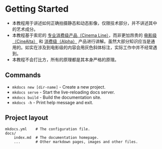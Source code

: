 # Getting Started


* 本教程用于讲述如何正确拍摄静态和动态影像，仅限技术部分，并不讲述其中的艺术成分。
* 本教程基于索尼的 [专业消费级产品（Cinema Line）](https://electronics.sony.com/imaging/cinema-line-cameras/c/all-cinema-line-cameras)，而非更加昂贵的 [电影级（CineAlta）](https://pro.sony/ue_US/products/digital-cinema-cameras) 和 [消费级（Alpha）](https://electronics.sony.com/imaging/interchangeable-lens-cameras/c/all-interchangeable-lens-cameras) 产品进行讲解。虽然大部分知识应当是通用的。如实在涉及到电影级的内容会用灰色斜体标注，实际工作中并不经常遇到。
* 本教程不会打比方，所有的原理都是其本身严格的原理。

## Commands

* `mkdocs new [dir-name]` - Create a new project.
* `mkdocs serve` - Start the live-reloading docs server.
* `mkdocs build` - Build the documentation site.
* `mkdocs -h` - Print help message and exit.

## Project layout

    mkdocs.yml    # The configuration file.
    docs/
        index.md  # The documentation homepage.
        ...       # Other markdown pages, images and other files.
